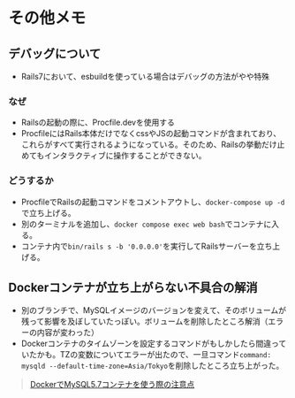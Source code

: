 # その他メモ
## デバッグについて
- Rails7において、esbuildを使っている場合はデバッグの方法がやや特殊
### なぜ
- Railsの起動の際に、Procfile.devを使用する
- ProcfileにはRails本体だけでなくcssやJSの起動コマンドが含まれており、これらがすべて実行されるようになっている。そのため、Railsの挙動だけ止めてもインタラクティブに操作することができない。
### どうするか
- ProcfileでRailsの起動コマンドをコメントアウトし、`docker-compose up -d`で立ち上げる。
- 別のターミナルを追加し、`docker compose exec web bash`でコンテナに入る。
- コンテナ内で`bin/rails s -b '0.0.0.0'`を実行してRailsサーバーを立ち上げる。

## Dockerコンテナが立ち上がらない不具合の解消
- 別のブランチで、MySQLイメージのバージョンを変えて、そのボリュームが残って影響を及ぼしていたっぽい。ボリュームを削除したところ解消（エラーの内容が変わった）
- Dockerコンテナのタイムゾーンを設定するコマンドがもしかしたら間違っていたかも。TZの変数についてエラーが出たので、一旦コマンド`command: mysqld --default-time-zone=Asia/Tokyo`を削除したところ立ち上がった。
> [DockerでMySQL5.7コンテナを使う際の注意点](https://www.code-mogu.com/2020/12/10/docker-mysql/)